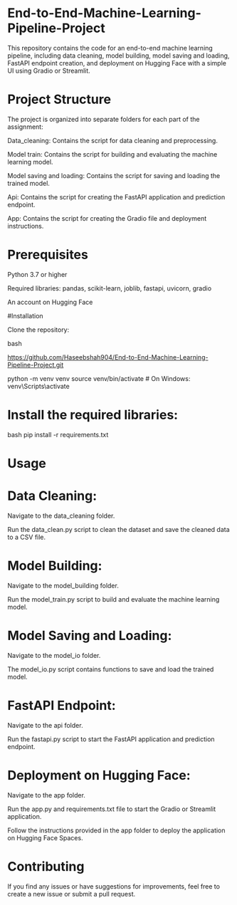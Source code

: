 # End-to-End-Machine-Learning-Pipeline-Project
This repository contains the code for an end-to-end machine learning pipeline, including data cleaning, model building, model saving and loading, FastAPI endpoint creation, and deployment on Hugging Face with a simple UI using Gradio or Streamlit.
# Project Structure

The project is organized into separate folders for each part of the assignment:

 Data_cleaning: Contains the script for data cleaning and preprocessing.

 Model train: Contains the script for building and evaluating the machine learning model.
 
 Model saving and loading: Contains the script for saving and loading the trained model.
 
 Api: Contains the script for creating the FastAPI application and prediction endpoint.

 App: Contains the script for creating the Gradio file and  deployment instructions.

# Prerequisites
Python 3.7 or higher

Required libraries: pandas, scikit-learn, joblib, fastapi, uvicorn, gradio

An account on Hugging Face

#Installation

Clone the repository:

bash

https://github.com/Haseebshah904/End-to-End-Machine-Learning-Pipeline-Project.git

python -m venv venv
source venv/bin/activate  # On Windows: venv\Scripts\activate

# Install the required libraries:
bash
pip install -r requirements.txt

# Usage
# Data Cleaning:
Navigate to the data_cleaning folder.

Run the data_clean.py script to clean the dataset and save the cleaned data to a CSV file.

# Model Building:
Navigate to the model_building folder.

Run the model_train.py script to build and evaluate the machine learning model.

# Model Saving and Loading:
Navigate to the model_io folder.

The model_io.py script contains functions to save and load the trained model.

# FastAPI Endpoint:

Navigate to the api folder.

Run the fastapi.py script to start the FastAPI application and prediction endpoint.

# Deployment on Hugging Face:

Navigate to the app folder.

Run the app.py and requirements.txt file to start the Gradio or Streamlit application.

Follow the instructions provided in the app folder to deploy the application on Hugging Face Spaces.

# Contributing

If you find any issues or have suggestions for improvements, feel free to create a new issue or submit a pull request.
